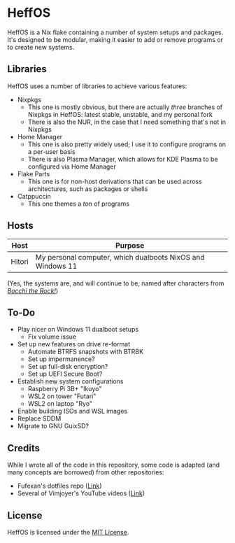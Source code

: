 # HeffOS
HeffOS is a Nix flake containing a number of system setups and packages.
It's designed to be modular, making it easier to add or remove programs or to create new systems.

## Libraries
HeffOS uses a number of libraries to achieve various features:
- Nixpkgs
  - This one is mostly obvious, but there are actually *three* branches of Nixpkgs in HeffOS: latest stable, unstable, and my personal fork
  - There is also the NUR, in the case that I need something that's not in Nixpkgs
- Home Manager
  - This one is also pretty widely used; I use it to configure programs on a per-user basis
  - There is also Plasma Manager, which allows for KDE Plasma to be configured via Home Manager
- Flake Parts
  - This one is for non-host derivations that can be used across architectures, such as packages or shells
- Catppuccin
  - This one themes a *ton* of programs

## Hosts
| Host   | Purpose                                                    |
|--------|------------------------------------------------------------|
| Hitori | My personal computer, which dualboots NixOS and Windows 11 |

(Yes, the systems are, and will continue to be, named after characters from [*Bocchi the Rock!*](https://en.wikipedia.org/wiki/Bocchi_the_Rock%21))

## To-Do
- Play nicer on Windows 11 dualboot setups
  - Fix volume issue
- Set up new features on drive re-format
  - Automate BTRFS snapshots with BTRBK
  - Set up impermanence?
  - Set up full-disk encryption?
  - Set up UEFI Secure Boot?
- Establish new system configurations
  - Raspberry Pi 3B+ "Ikuyo"
  - WSL2 on tower "Futari"
  - WSL2 on laptop "Ryo"
- Enable building ISOs and WSL images
- Replace SDDM
- Migrate to GNU GuixSD?

## Credits
While I wrote all of the code in this repository, some code is adapted (and many concepts are borrowed) from other repositories:
- Fufexan's dotfiles repo ([Link](https://github.com/fufexan/dotfiles))
- Several of Vimjoyer's YouTube videos ([Link](https://www.youtube.com/channel/UC_zBdZ0_H_jn41FDRG7q4Tw))

## License
HeffOS is licensed under the [MIT License](./LICENSE).
